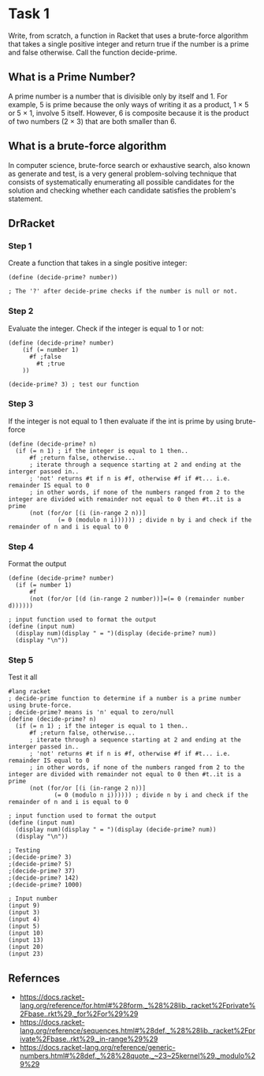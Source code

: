# Task 1
Write, from scratch, a function in Racket that uses a brute-force algorithm that takes a single positive integer and return true if the number is a prime and false otherwise. Call the function decide-prime.

## What is a Prime Number?
A prime number is a number that is divisible only by itself and 1. For example, 5 is prime because the only ways of writing it as a product, 1 × 5 or 5 × 1, involve 5 itself. However, 6 is composite because it is the product of two numbers (2 × 3) that are both smaller than 6.

## What is a brute-force algorithm
In computer science, brute-force search or exhaustive search, also known as generate and test, is a very general problem-solving technique that consists of systematically enumerating all possible candidates for the solution and checking whether each candidate satisfies the problem's statement.

## DrRacket
### Step 1
Create a function that takes in a single positive integer:
```Racket
(define (decide-prime? number))

; The '?' after decide-prime checks if the number is null or not.

```

### Step 2
Evaluate the integer. Check if the integer is equal to 1 or not:
```Racket
(define (decide-prime? number)
    (if (= number 1)
      #f ;false
        #t ;true
    ))

(decide-prime? 3) ; test our function
```
### Step 3
If the integer is not equal to 1 then evaluate if the int is prime by using brute-force
```Racket
(define (decide-prime? n) 
  (if (= n 1) ; if the integer is equal to 1 then..
      #f ;return false, otherwise...
      ; iterate through a sequence starting at 2 and ending at the interger passed in..
      ; 'not' returns #t if n is #f, otherwise #f if #t... i.e. remainder IS equal to 0 
      ; in other words, if none of the numbers ranged from 2 to the integer are divided with remainder not equal to 0 then #t..it is a prime
      (not (for/or [(i (in-range 2 n))] 
              (= 0 (modulo n i)))))) ; divide n by i and check if the remainder of n and i is equal to 0
```

### Step 4
Format the output
```Racket
(define (decide-prime? number)
  (if (= number 1)
      #f
      (not (for/or [(d (in-range 2 number))]=(= 0 (remainder number d))))))

; input function used to format the output
(define (input num)
  (display num)(display " = ")(display (decide-prime? num))
  (display "\n"))
```

### Step 5
Test it all
```Racket
#lang racket
; decide-prime function to determine if a number is a prime number using brute-force.
; decide-prime? means is 'n' equal to zero/null
(define (decide-prime? n) 
  (if (= n 1) ; if the integer is equal to 1 then..
      #f ;return false, otherwise...
      ; iterate through a sequence starting at 2 and ending at the interger passed in..
      ; 'not' returns #t if n is #f, otherwise #f if #t... i.e. remainder IS equal to 0 
      ; in other words, if none of the numbers ranged from 2 to the integer are divided with remainder not equal to 0 then #t..it is a prime
      (not (for/or [(i (in-range 2 n))] 
             (= 0 (modulo n i)))))) ; divide n by i and check if the remainder of n and i is equal to 0

; input function used to format the output
(define (input num)
  (display num)(display " = ")(display (decide-prime? num))
  (display "\n"))

; Testing
;(decide-prime? 3)
;(decide-prime? 5)
;(decide-prime? 37)
;(decide-prime? 142)
;(decide-prime? 1000)

; Input number
(input 9)
(input 3)
(input 4)
(input 5)
(input 10)
(input 13)
(input 20)
(input 23)
```

## Refernces
- https://docs.racket-lang.org/reference/for.html#%28form._%28%28lib._racket%2Fprivate%2Fbase..rkt%29._for%2For%29%29
- https://docs.racket-lang.org/reference/sequences.html#%28def._%28%28lib._racket%2Fprivate%2Fbase..rkt%29._in-range%29%29
- https://docs.racket-lang.org/reference/generic-numbers.html#%28def._%28%28quote._~23~25kernel%29._modulo%29%29